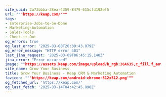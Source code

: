 ```yaml
---
site_uuid: 2a73bbba-38ea-4359-8479-615cfd192ef5
url: ""'https://keap.com/'""
tags:
- Enterprise-Jobs-to-be-Done
- Marketing-Automation
- Sales-Tools
- Check-it-Out
og_errors: true
og_last_error: '2025-03-08T20:39:43.079Z'
og_error_message: "HTTP error 401"
last_jina_request: '2025-03-09T06:45:15.140Z'
jina_error: "Error occurred"
image: ""https://assets.keap.com/image/upload/b_rgb:36A635,c_fill,f_auto,g_face,h_630,q_95,w_1200/v1670527188/keap/default-social-image.webp""
site_name: Grow Your Business
title: Grow Your Business - Keap CRM & Marketing Automation
favicon: ""'https://keap.com/android-chrome-512x512.png'""
og_fetched_url: 'https://keap.com/'
og_last_fetch: '2025-03-14T04:42:45.098Z'
---
```


